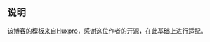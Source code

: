 ## 说明

该[博客](https://itgrocery.github.io/)的模板来自[Huxpro](https://github.com/Huxpro/huxpro.github.io)，感谢这位作者的开源，在此基础上进行适配。
